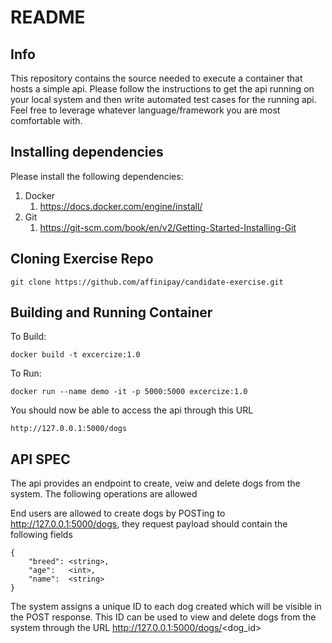 # README #

## Info

This repository contains the source needed to execute a container that hosts a simple api. Please follow the instructions to get the api running on your local system and then 
write automated test cases for the running api. Feel free to leverage whatever language/framework you are most comfortable with. 

## Installing dependencies 

Please install the following dependencies:

1) Docker
   1) https://docs.docker.com/engine/install/
2) Git
   1) https://git-scm.com/book/en/v2/Getting-Started-Installing-Git

## Cloning Exercise Repo
```aidl
git clone https://github.com/affinipay/candidate-exercise.git
```

## Building and Running Container
To Build:
```aidl
docker build -t excercize:1.0
```
To Run:
```aidl
docker run --name demo -it -p 5000:5000 excercize:1.0
```
You should now be able to access the api through this URL

```aidl
http://127.0.0.1:5000/dogs
```

## API SPEC

The api provides an endpoint to create, veiw and delete dogs from the system. The following operations are allowed

End users are allowed to create dogs by POSTing to http://127.0.0.1:5000/dogs, they request payload should contain the following fields

```aidl
{
    "breed": <string>,
    "age":   <int>,
    "name":  <string>
}
```
The system assigns a unique ID to each dog created which will be visible in the POST response. This ID can be used to view and delete dogs from the system through the URL http://127.0.0.1:5000/dogs/<dog_id>